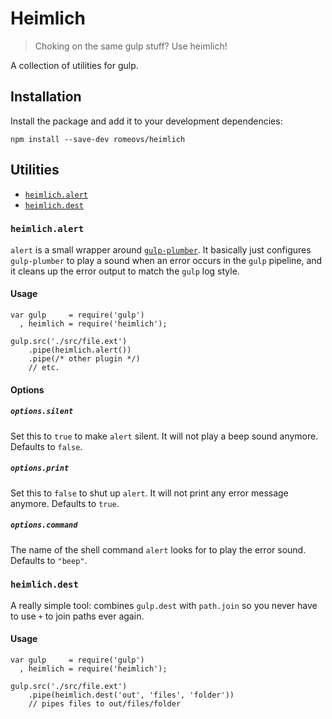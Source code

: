 # Heimlich
> Choking on the same gulp stuff? Use heimlich!

A collection of utilities for gulp.

## Installation
Install the package and add it to your development dependencies:
```
npm install --save-dev romeovs/heimlich
```

## Utilities
- [`heimlich.alert`](#heimlichalert)
- [`heimlich.dest`](#heimlichdest)

### `heimlich.alert`

`alert` is a small wrapper around
[`gulp-plumber`](https://github.com/floatdrop/gulp-plumber).  It basically just
configures `gulp-plumber` to play a sound when an error occurs in the `gulp`
pipeline, and it cleans up the error output to match the `gulp` log style.

#### Usage
```
var gulp     = require('gulp')
  , heimlich = require('heimlich');

gulp.src('./src/file.ext')
    .pipe(heimlich.alert())
    .pipe(/* other plugin */)
    // etc.
```

#### Options

##### `options.silent`
Set this to `true` to make `alert` silent.  It will not play a beep
sound anymore.  Defaults to `false`.

##### `options.print`
Set this to `false` to shut up `alert`.  It will not print any error
message anymore.  Defaults to `true`.

##### `options.command`
The name of the shell command `alert` looks for to play the error sound.
Defaults to `"beep"`.


### `heimlich.dest`
A really simple tool: combines `gulp.dest` with `path.join` so you never
have to use `+` to join paths ever again.

#### Usage
```
var gulp     = require('gulp')
  , heimlich = require('heimlich');

gulp.src('./src/file.ext')
    .pipe(heimlich.dest('out', 'files', 'folder'))
    // pipes files to out/files/folder
```
